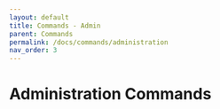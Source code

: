```yaml
---
layout: default
title: Commands - Admin
parent: Commands
permalink: /docs/commands/administration
nav_order: 3
---
```


# Administration Commands